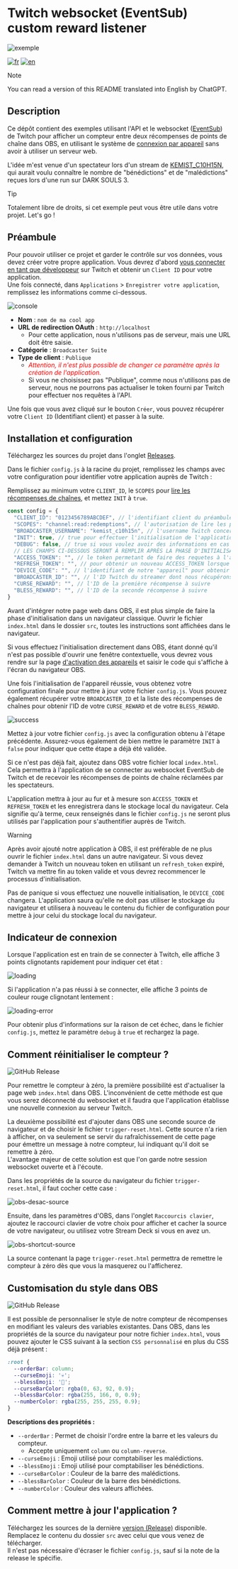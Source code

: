 # Twitch websocket (EventSub) custom reward listener

![exemple](media/compteur.gif)

[![fr](https://img.shields.io/badge/lang-fr-red.svg)](README.md)
[![en](https://img.shields.io/badge/lang-en-blue.svg)](README.en.md)
> [!NOTE]
> You can read a version of this README translated into English by ChatGPT.

## Description

Ce dépôt contient des exemples utilisant l'API et le websocket ([EventSub](https://dev.twitch.tv/docs/eventsub/)) de
Twitch pour afficher un compteur entre deux
récompenses de points de chaîne dans OBS, en utilisant le système
de [connexion par appareil](https://dev.twitch.tv/docs/authentication/getting-tokens-oauth/#device-code-grant-flow) sans
avoir à utiliser un
serveur web.

L'idée m'est venue d'un spectateur lors d'un stream de [KEMIST_C10H15N](https://www.twitch.tv/kemist_c10h15n), qui
aurait voulu connaître le nombre de "bénédictions" et de "malédictions" reçues lors d'une run sur DARK SOULS 3.

> [!TIP]
> Totalement libre de droits, si cet exemple peut vous être utile dans votre projet. Let's go !

## Préambule

Pour pouvoir utiliser ce projet et garder le contrôle sur vos données, vous devez créer votre propre application. Vous
devrez d'abord [vous connecter en tant que développeur](https://dev.twitch.tv/docs/authentication/register-app/) sur
Twitch et obtenir un `Client ID` pour votre application.  
Une fois connecté, dans `Applications` > `Enregistrer votre application`, remplissez les informations comme ci-dessous.

![console](media/twitch-console.png)

- <b>Nom</b> : `nom de ma cool app`
- <b>URL de redirection OAuth</b> : `http://localhost`
    - Pour cette application, nous n'utilisons pas de serveur, mais une URL doit être saisie.
- <b>Catégorie</b> : `Broadcaster Suite`
- <b>Type de client</b> : `Publique`
    - <i style="color : red">Attention, il n'est plus possible de changer ce paramètre après la création de
      l'application.</i>
    - Si vous ne choisissez pas "Publique", comme nous n'utilisons pas de serveur, nous ne
      pourrons pas actualiser le token fourni par Twitch pour effectuer nos requêtes à l'API.

Une fois que vous avez cliqué sur le bouton `Créer`, vous pouvez récupérer votre `Client ID` (Identifiant client) et
passer à la suite.

## Installation et configuration

Téléchargez les sources du projet dans
l'onglet [Releases](https://github.com/Nyrrell/twitch-eventsub-reward/releases/latest).

Dans le fichier `config.js` à la racine du projet, remplissez les champs avec votre configuration pour identifier votre
application auprès de Twitch :

Remplissez au minimum votre `CLIENT_ID`, le `SCOPES`
pour [lire les récompenses de chaînes](https://dev.twitch.tv/docs/eventsub/eventsub-subscription-types/#channelchannel_points_custom_reward_redemptionadd),
et mettez `INIT` à `true`.

```js
const config = {
  "CLIENT_ID": "0123456789ABCDEF", // l'identifiant client du préambule
  "SCOPES": "channel:read:redemptions", // l'autorisation de lire les points de chaîne 
  "BROADCASTER_USERNAME": "kemist_c10h15n", // l'username Twitch concerné
  "INIT": true, // true pour effectuer l'initialisation de l'application
  "DEBUG": false, // true si vous voulez avoir des informations en cas de problème
  // LES CHAMPS CI-DESSOUS SERONT À REMPLIR APRÈS LA PHASE D'INITIALISATION
  "ACCESS_TOKEN": "", // le token permetant de faire des requetes à l'api Twitch
  "REFRESH_TOKEN": "", // pour obtenir un nouveau ACCESS_TOKEN lorsque le token est expiré
  "DEVICE_CODE": "", // l'identifiant de notre "appareil" pour obtenir notre token
  "BROADCASTER_ID": "", // l'ID Twitch du streamer dont nous récupérons les infos
  "CURSE_REWARD": "", // l'ID de la première récompense à suivre
  "BLESS_REWARD": "", // l'ID de la seconde récompense à suivre
}
```

Avant d'intégrer notre page web dans OBS, il est plus simple de faire la phase d'initialisation dans un navigateur
classique. Ouvrir le fichier `index.html` dans le dossier `src`, toutes les instructions sont affichées dans le
navigateur.

Si vous effectuez l'initialisation directement dans OBS, étant donné qu'il n'est pas possible d'ouvrir une fenêtre
contextuelle, vous devrez vous rendre sur la page [d'activation des appareils](https://www.twitch.tv/activate) et saisir
le code qui s'affiche à l'écran du navigateur OBS.

Une fois l'initialisation de l'appareil réussie, vous obtenez votre configuration finale pour mettre à jour votre
fichier `config.js`. Vous pouvez également récupérer votre `BROADCASTER_ID` et la liste des récompenses de chaînes pour
obtenir l'ID de votre `CURSE_REWARD` et de votre `BLESS_REWARD`.

![success](media/init-success.png)

Mettez à jour votre fichier `config.js` avec la configuration obtenu à l'étape précédente. Assurez-vous également de
bien mettre le paramètre `INIT` à `false` pour indiquer que cette étape a déjà été validée.

Si ce n'est pas déjà fait, ajoutez dans OBS votre fichier local `index.html`. Cela permettra à l'application de se
connecter au websocket EventSub de Twitch et de recevoir les récompenses de points de chaîne réclamées par les
spectateurs.

L'application mettra à jour au fur et à mesure son `ACCESS_TOKEN` et `REFRESH_TOKEN` et les enregistrera dans le
stockage local du navigateur. Cela signifie qu'à terme, ceux renseignés dans le fichier `config.js` ne seront plus
utilisés par l'application pour s'authentifier auprès de Twitch.

> [!WARNING]
> Après avoir ajouté notre application à OBS, il est préférable de ne plus ouvrir le fichier `index.html` dans un autre
> navigateur. Si vous devez demander à Twitch un nouveau token en utilisant un `refresh_token` expiré, Twitch va mettre
> fin au token valide et vous devrez recommencer le processus d'initialisation.

Pas de panique si vous effectuez une nouvelle initialisation, le `DEVICE_CODE` changera. L'application saura qu'elle ne
doit pas utiliser le stockage du navigateur et utilisera à nouveau le contenu du fichier de configuration pour mettre à
jour celui du stockage local du navigateur.

## Indicateur de connexion

Lorsque l'application est en train de se connecter à Twitch, elle affiche 3 points clignotants rapidement pour indiquer
cet état :

![loading](media/loading.gif)

Si l'application n'a pas réussi à se connecter, elle affiche 3 points de couleur rouge clignotant lentement :

![loading-error](media/loading-error.gif)

Pour obtenir plus d'informations sur la raison de cet échec, dans le fichier `config.js`, mettez le paramètre `debug`
à `true` et rechargez la page.

## Comment réinitialiser le compteur ?

![GitHub Release](https://img.shields.io/github/v/release/Nyrrell/twitch-eventsub-reward?filter=1.0.2&label=Minimum%20Release%20Version)

Pour remettre le compteur à zéro, la première possibilité est d'actualiser la page web `index.html` dans OBS. L'inconvénient de cette
méthode est que vous serez déconnecté du websocket et il faudra que l'application établisse une nouvelle connexion au
serveur Twitch.

La deuxième possibilité est d'ajouter dans OBS une seconde source de navigateur et de choisir le
fichier `trigger-reset.html`. Cette source n'a rien à afficher, on va seulement se servir du rafraîchissement de cette
page pour émettre un message à notre compteur, lui indiquant qu'il doit se remettre à zéro.  
L'avantage majeur de cette solution est que l'on garde notre session websocket ouverte et à l'écoute.

Dans les propriétés de la source du navigateur du fichier `trigger-reset.html`, il faut cocher cette case :

![obs-desac-source](media/obs/desac-source.png)

Ensuite, dans les paramètres d'OBS, dans l'onglet `Raccourcis clavier`, ajoutez le raccourci clavier de votre choix pour
afficher et cacher la source de votre navigateur, ou utilisez votre Stream Deck si vous en avez un.

![obs-shortcut-source](media/obs/shortcut-source.png)

La source contenant la page `trigger-reset.html` permettra de remettre le compteur à zéro dès que vous la masquerez ou l'afficherez.

## Customisation du style dans OBS

![GitHub Release](https://img.shields.io/github/v/release/Nyrrell/twitch-eventsub-reward?filter=1.0.3&label=Minimum%20Release%20Version)

Il est possible de personnaliser le style de notre compteur de récompenses en modifiant les valeurs des variables existantes. Dans OBS, dans les propriétés de la source du navigateur pour notre fichier `index.html`, vous pouvez ajouter le CSS suivant à la section `CSS personnalisé` en plus du CSS déjà présent :

```css
:root {
  --orderBar: column;
  --curseEmoji: '💀';
  --blessEmoji: '🙏';
  --curseBarColor: rgba(0, 63, 92, 0.9);
  --blessBarColor: rgba(255, 166, 0, 0.9);
  --numberColor: rgba(255, 255, 255, 0.9);
}
```
**Descriptions des propriétés :**
- `--orderBar` : Permet de choisir l'ordre entre la barre et les valeurs du compteur.
    - Accepte uniquement `column` ou `column-reverse`.
- `--curseEmoji` : Emoji utilisé pour comptabiliser les malédictions.
- `--blessEmoji` : Emoji utilisé pour comptabiliser les bénédictions.
- `--curseBarColor` : Couleur de la barre des malédictions.
- `--blessBarColor` : Couleur de la barre des bénédictions.
- `--numberColor` : Couleur des valeurs affichées.

## Comment mettre à jour l'application ?

Téléchargez les sources de la
dernière [version (Release)](https://github.com/Nyrrell/twitch-eventsub-reward/releases/latest) disponible.  
Remplacez le contenu du dossier `src` avec celui que vous venez de télécharger.  
Il n'est pas nécessaire d'écraser le fichier `config.js`, sauf si la note de la release le spécifie.

